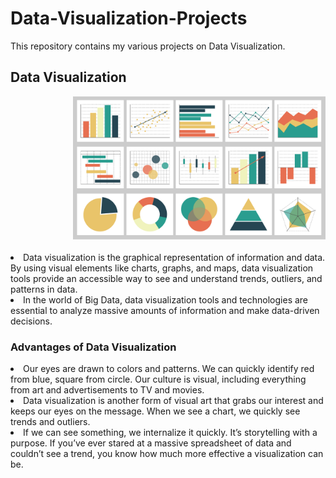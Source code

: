 # Data-Visualization-Projects
This repository contains my various projects on Data Visualization.

## Data Visualization

<center style='padding: 0 0 0 100px;'><img src= "https://raw.githubusercontent.com/ashwinshetgaonkar/kaggle-kernel-images/main/data%20viz.png" alt ="Data Visualization" style='width:600px;'></center><br>



<li>Data visualization is the graphical representation of information and data. By using visual elements like charts, graphs, and maps, data visualization tools provide an accessible way to see and understand trends, outliers, and patterns in data.</li>

<li>In the world of Big Data, data visualization tools and technologies are essential to analyze massive amounts of information and make data-driven decisions.</li>


### Advantages of Data Visualization
<li> Our eyes are drawn to colors and patterns. We can quickly identify red from blue, square from circle. Our culture is visual, including everything from art and advertisements to TV and movies.</li>
<li>Data visualization is another form of visual art that grabs our interest and keeps our eyes on the message. When we see a chart, we quickly see trends and outliers.</li>
<li> If we can see something, we internalize it quickly. It’s storytelling with a purpose. If you’ve ever stared at a massive spreadsheet of data and couldn’t see a trend, you know how much more effective a visualization can be.</li>
